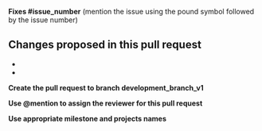 **Fixes #issue_number** (mention the issue using the pound symbol followed by the issue number)


**Changes proposed in this pull request**
-
-
-

**Create the pull request to branch development_branch_v1**

**Use @mention to assign the reviewer for this pull request**

**Use appropriate milestone and projects names**
